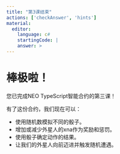 ```yaml
---
title: "第3课结束"
actions: ['checkAnswer', 'hints']
material: 
  editor:
    language: c#
    startingCode: |
    answer: > 
---
```


# 棒极啦！

您已完成NEO TypeScript智能合约的第三课！

有了这份合约，我们现在可以：

- 使用随机数模拟不同的骰子。
- 增加或减少外星人的xna作为奖励和惩罚。
- 使用骰子确定动作的结果。
- 让我们的外星人向前迈进并触发随机遭遇。
